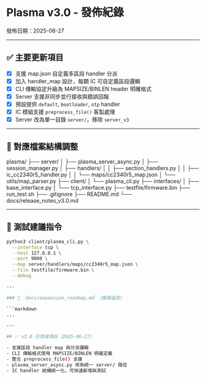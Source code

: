 # Plasma v3.0 - 發佈紀錄

發佈日期：2025-06-27

---

## ✅ 主要更新項目

- [x] 支援 map.json 自定義多區段 handler 分派
- [x] 加入 handler_map 設計，每顆 IC 可自定義區段邏輯
- [x] CLI 傳輸協定升級為 MAPSIZE/BINLEN header 明確格式
- [x] Server 支援非同步並行接收與錯誤回報
- [x] 預設提供 `default`, `bootloader`, `otp` handler
- [x] IC 模組支援 `preprocess_file()` 客製處理
- [x] Server 改為單一目錄 `server/`，移除 `server_v3`

---

## 🚀 對應檔案結構調整

plasma/
├── server/
│   ├── plasma_server_async.py
│   ├── session_manager.py
│   ├── handlers/
│   │   ├── section_handlers.py
│   │   ├── ic_cc2340r5_handler.py
│   │   └── maps/cc2340r5_map.json
│   └── utils/map_parser.py
├── client/
│   └── plasma_cli.py
├── interfaces/
│   ├── base_interface.py
│   └── tcp_interface.py
├── testfile/firmware.bin
├── run_test.sh
├── .gitignore
├── README.md
└── docs/release_notes_v3.0.md

---

## 🧪 測試建議指令

```bash
python3 client/plasma_cli.py \
  --interface tcp \
  --host 127.0.0.1 \
  --port 9000 \
  --map server/handlers/maps/cc2340r5_map.json \
  --file testfile/firmware.bin \
  --debug

---

### 📘 `docs/expansion_roadmap.md`（尾端追加）

```markdown
...

---

## ✅ v3.0 已完成項目（2025-06-27）

- 支援區段 handler map 與分派邏輯
- CLI 傳輸格式使用 MAPSIZE/BINLEN 明確定義
- 整合 preprocess_file() 支援
- plasma_server_async.py 改為統一 server/ 路徑
- IC handler 結構統一化，可快速新增與測試



